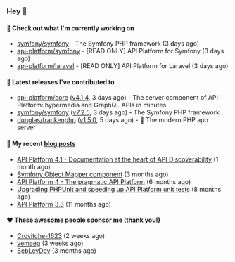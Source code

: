 ### Hey 👋

#### 👷 Check out what I'm currently working on

- [symfony/symfony](https://github.com/symfony/symfony) - The Symfony PHP framework (3 days ago)
- [api-platform/symfony](https://github.com/api-platform/symfony) - [READ ONLY] API Platform for Symfony (3 days ago)
- [api-platform/laravel](https://github.com/api-platform/laravel) - [READ ONLY] API Platform for Laravel (3 days ago)

#### 🔭 Latest releases I've contributed to

- [api-platform/core](https://github.com/api-platform/core) ([v4.1.4](https://github.com/api-platform/core/releases/tag/v4.1.4), 3 days ago) - The server component of API Platform: hypermedia and GraphQL APIs in minutes
- [symfony/symfony](https://github.com/symfony/symfony) ([v7.2.5](https://github.com/symfony/symfony/releases/tag/v7.2.5), 3 days ago) - The Symfony PHP framework
- [dunglas/frankenphp](https://github.com/dunglas/frankenphp) ([v1.5.0](https://github.com/dunglas/frankenphp/releases/tag/v1.5.0), 5 days ago) - 🧟 The modern PHP app server

#### 📜 My recent [blog posts](https://soyuka.me)

- [API Platform 4.1 - Documentation at the heart of API Discoverability](https://soyuka.me/api-platform-4-1-documentation-heart-api-discoverability/) (1 month ago)
- [Symfony Object Mapper component](https://soyuka.me/symfony-object-mapper-component/) (3 months ago)
- [API Platform 4 - The pragmatic API Platform](https://soyuka.me/api-platform-4-the-pragmatic-api-platform/) (6 months ago)
- [Upgrading PHPUnit and speeding up API Platform unit tests](https://soyuka.me/upgrading-phpunit-and-speeding-up-api-platform-unit-tests/) (8 months ago)
- [API Platform 3.3](https://soyuka.me/api-platform-3.3/) (11 months ago)

#### ❤️ These awesome people [sponsor me](https://github.com/sponsors/soyuka) (thank you!)

- [Crovitche-1623](https://github.com/Crovitche-1623) (2 weeks ago)
- [vemaeg](https://github.com/vemaeg) (3 weeks ago)
- [SebLevDev](https://github.com/SebLevDev) (3 months ago)
